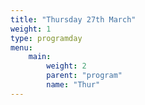 ```yaml
---
title: "Thursday 27th March"
weight: 1
type: programday
menu:
    main:
        weight: 2
        parent: "program"
        name: "Thur"
---
```

